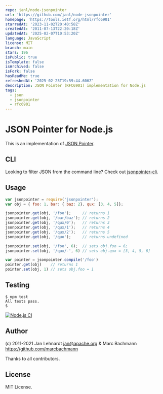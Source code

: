 ```yaml
---
repo: janl/node-jsonpointer
url: 'https://github.com/janl/node-jsonpointer'
homepage: 'https://tools.ietf.org/html/rfc6901'
starredAt: '2023-11-02T20:40:58Z'
createdAt: '2011-07-13T22:20:18Z'
updatedAt: '2025-02-07T10:53:20Z'
language: JavaScript
license: MIT
branch: main
stars: 196
isPublic: true
isTemplate: false
isArchived: false
isFork: false
hasReadMe: true
refreshedAt: '2025-02-25T19:59:44.606Z'
description: JSON Pointer (RFC6901) implementation for Node.js
tags:
  - json
  - jsonpointer
  - rfc6901
---
```


# JSON Pointer for Node.js

This is an implementation of [JSON Pointer](https://tools.ietf.org/html/rfc6901).

## CLI

Looking to filter JSON from the command line? Check out [jsonpointer-cli](https://github.com/joeyespo/jsonpointer-cli).

## Usage
```javascript
var jsonpointer = require('jsonpointer');
var obj = { foo: 1, bar: { baz: 2}, qux: [3, 4, 5]};

jsonpointer.get(obj, '/foo');     // returns 1
jsonpointer.get(obj, '/bar/baz'); // returns 2
jsonpointer.get(obj, '/qux/0');   // returns 3
jsonpointer.get(obj, '/qux/1');   // returns 4
jsonpointer.get(obj, '/qux/2');   // returns 5
jsonpointer.get(obj, '/quo');     // returns undefined

jsonpointer.set(obj, '/foo', 6);  // sets obj.foo = 6;
jsonpointer.set(obj, '/qux/-', 6) // sets obj.qux = [3, 4, 5, 6]

var pointer = jsonpointer.compile('/foo')
pointer.get(obj)    // returns 1
pointer.set(obj, 1) // sets obj.foo = 1
```

## Testing

    $ npm test
    All tests pass.
    $

[![Node.js CI](https://github.com/janl/node-jsonpointer/actions/workflows/node.js.yml/badge.svg)](https://github.com/janl/node-jsonpointer/actions/workflows/node.js.yml)

## Author

(c) 2011-2021 Jan Lehnardt <jan@apache.org> & Marc Bachmann <https://github.com/marcbachmann>

Thanks to all contributors.

## License

MIT License.
